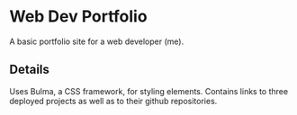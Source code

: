 # Web Dev Portfolio

A basic portfolio site for a web developer (me).

## Details

Uses Bulma, a CSS framework, for styling elements. Contains links to three deployed projects as well as to their github repositories.
